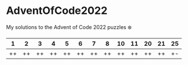 # AdventOfCode2022
My solutions to the Advent of Code 2022 puzzles ❄️

| 1 | 2 | 3 | 4 | 5 | 6 | 7 | 8 | 10 | 11 | 20 | 21 | 25 |
| :---: | :---: | :---: | :---: | :---: | :---: | :---: | :---: | :---: | :---: | :---: | :---: | :---: |
| ++ | ++ | ++ | ++ | ++ | ++ | ++ | ++ | ++ | ++ | ++ | ++ | +- |
